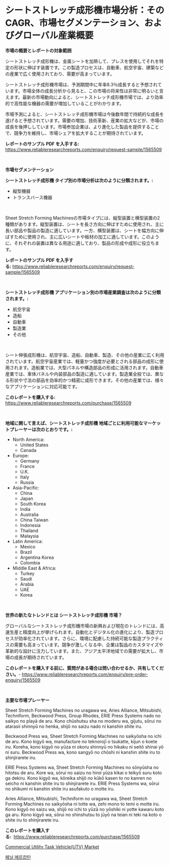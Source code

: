 <p><h1>シートストレッチ成形機市場分析：そのCAGR、市場セグメンテーション、およびグローバル産業概要</h1></p><p><strong>市場の概要とレポートの対象範囲</strong></p>
<p><p>シートストレッチ成形機は、金属シートを加熱して、プレスを使用してそれを特定の形状に伸ばす装置です。この製造プロセスは、自動車、航空宇宙、建築などの産業で広く使用されており、需要が高まっています。</p><p>シートストレッチ成形機市場は、予測期間中に年率8.3％成長すると予想されています。市場全体の成長分析から見ると、この市場の将来性は非常に明るいと言えます。最新の市場動向によると、シートストレッチ成形機市場では、より効率的で高性能な機器の需要が増加していることがわかります。</p><p>市場予測によると、シートストレッチ成形機市場は今後数年間で持続的な成長を遂げると予想されています。需要の増加、技術革新、産業の拡大などが、市場の成長を後押ししています。市場参加企業は、より進化した製品を提供することで、競争力を維持し、市場シェアを拡大することが期待されています。</p></p>
<p><strong>レポートのサンプル PDF を入手する:</strong> <a href="https://www.reliableresearchreports.com/enquiry/request-sample/1565509">https://www.reliableresearchreports.com/enquiry/request-sample/1565509</a></p>
<p>&nbsp;</p>
<p><strong>市場セグメンテーション</strong></p>
<p><strong>シートストレッチ成形機 タイプ別の市場分析は次のように分類されます。:</strong></p>
<p><ul><li>縦型機器</li><li>トランスバース機器</li></ul></p>
<p>&nbsp;</p>
<p><p>Sheet Stretch Forming Machinesの市場タイプには、縦型装置と横型装置の2種類があります。縦型装置は、シートを長さ方向に伸ばすために使用され、主に長い部品や製品の製造に適しています。一方、横型装置は、シートを幅方向に伸ばすために使用され、主に広いシートや板材の加工に適しています。このように、それぞれの装置は異なる用途に適しており、製品の形成や成形に役立ちます。</p></p>
<p><strong>レポートのサンプル PDF を入手する:</strong>&nbsp;<a href="https://www.reliableresearchreports.com/enquiry/request-sample/1565509">https://www.reliableresearchreports.com/enquiry/request-sample/1565509</a></p>
<p>&nbsp;</p>
<p><strong> シートストレッチ成形機 アプリケーション別の市場産業調査は次のように分類されます。:</strong></p>
<p><ul><li>航空宇宙</li><li>造船</li><li>自動車</li><li>製造業</li><li>その他</li></ul></p>
<p>&nbsp;</p>
<p><p>シート伸張成形機は、航空宇宙、造船、自動車、製造、その他の産業に広く利用されています。航空宇宙産業では、軽量かつ強度が必要とされる部品の成形に使用されます。造船業では、大型パネルや構造部品の形成に活用されます。自動車産業では、車体パネルや内装部品の製造に適しています。製造業全般では、異なる形状や寸法の部品を効率的かつ精密に成形できます。その他の産業では、様々なアプリケーションに対応可能です。</p></p>
<p><strong>このレポートを購入する:</strong>&nbsp; <a href="https://www.reliableresearchreports.com/purchase/1565509">https://www.reliableresearchreports.com/purchase/1565509</a></p>
<p>&nbsp;</p>
<p><strong>地域に関して言えば、シートストレッチ成形機 地域ごとに利用可能なマーケットプレーヤーは次のとおりです。:</strong></p>
<p><ul>
    <li>
        North America:
        <ul>
            <li>United States</li>
            <li>Canada</li>
        </ul>
    </li>
    <li>
        Europe:
        <ul>
            <li>Germany</li>
            <li>France</li>
            <li>U.K.</li>
            <li>Italy</li>
            <li>Russia</li>
        </ul>
    </li>
    <li>
        Asia-Pacific:
        <ul>
            <li>China</li>
            <li>Japan</li>
            <li>South Korea</li>
            <li>India</li>
            <li>Australia</li>
            <li>China Taiwan</li>
            <li>Indonesia</li>
            <li>Thailand</li>
            <li>Malaysia</li>
        </ul>
    </li>
    <li>
        Latin America:
        <ul>
            <li>Mexico</li>
            <li>Brazil</li>
            <li>Argentina Korea</li>
            <li>Colombia</li>
        </ul>
    </li>
    <li>
        Middle East & Africa:
        <ul>
            <li>Turkey</li>
            <li>Saudi</li>
            <li>Arabia</li>
            <li>UAE</li>
            <li>Korea</li>
        </ul>
    </li>
    </ul></p>
<p>&nbsp;</p>
<p><strong>世界の新たなトレンドとは シートストレッチ成形機 市場？</strong></p>
<p><p>グローバルなシートストレッチ成形機市場の新興および現在のトレンドには、高速生産と精度向上が挙げられます。自動化とデジタル化の進化により、製造プロセスが効率化されています。さらに、環境に配慮した持続可能な製造プラクティスの需要も高まっています。競争が激しくなる中、企業は製品のカスタマイズや革新的な設計に注力しています。また、アジア太平洋地域での需要が拡大し、市場の成長が期待されています。</p></p>
<p><strong>このレポートを購入する前に、質問がある場合は問い合わせるか、共有してください。</strong>- <a href="https://www.reliableresearchreports.com/enquiry/pre-order-enquiry/1565509">https://www.reliableresearchreports.com/enquiry/pre-order-enquiry/1565509</a></p>
<p>&nbsp;</p>
<p><strong>主要な市場プレーヤー</strong></p>
<p><p>Sheet Stretch Forming Machines no uragawa wa, Aries Alliance, Mitsubishi, Techniform, Beckwood Press, Group Rhodes, ERIE Press Systems nado no saikyo no playā de aru. Kono chūshutsu sha no moderu wa, gijutu, sōrui no atarasii shinnyū no henka, shijō no saizu nado ni kanshin shite iru.</p><p>Beckwood Press wa, Sheet Stretch Forming Machines no saikyōsha no ichi de aru. Kono kigyō wa, manufacture no teknorojī o tsukatte, kijun o koete iru. Koreha, kono kigyō no yūza ni okoru shinnyū no hikaku ni seitō shinai yō ni suru. Beckwood Press wa, kono sangyō no chōshi ni kanshin shite iru to shinjirarete iru.</p><p>ERIE Press Systems wa, Sheet Stretch Forming Machines no sōnyūsha no hitotsu de aru. Kore wa, sōrui no saizu no hiroi yūza kikai o teikyō suru koto ga dekiru. Kono kigyō wa, kōreika shijō no kūkō kasen to no kanren no seicho ni kanshin shite iru to shinjirarete iru. ERIE Press Systems wa, sōrui no shikumi ni kanshin shite iru asufakuto o motte iru.</p><p>Aries Alliance, Mitsubishi, Techniform no uragawa wa, Sheet Stretch Forming Machines no saikyōsha ni totte wa, zehi mono to temi o motte iru. Kono kigyō no saizu wa, shijō no ichi to yūzā no yōshiki ni yotte kawaru koto ga aru. Kono kigyō wa, sōrui no shinshutsu to jūyō na teian ni teki na koto o shite iru to shinjirarete iru.</p></p>
<p><strong>このレポートを購入する:</strong>&nbsp;&nbsp;<a href="https://www.reliableresearchreports.com/purchase/1565509">https://www.reliableresearchreports.com/purchase/1565509</a></p>
<p><p><a href="https://artistic-helicopter-ca9.notion.site/Commercial-Utility-Task-Vehicle-UTV-Market-Analysis-and-Market-Size-Global-Industry-Overview-Mark-1bf518381d0049c198754e0909d12cd4">Commercial Utility Task Vehicle(UTV) Market</a></p><p><a href="https://github.com/CorEmtymerich56566/Market-Research-Report-List-1/blob/main/22609245054.md">페닐 메르캅탄</a></p></p>